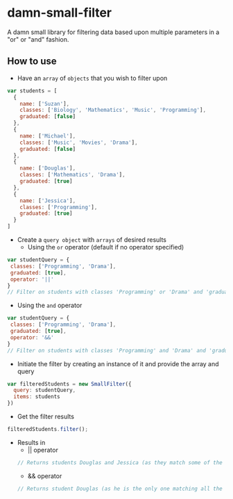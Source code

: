 # damn-small-filter
A damn small library for filtering data based upon multiple parameters in a "or" or "and" fashion.

## How to use

- Have an `array` of `objects` that you wish to filter upon
```javascript
var students = [
  {
    name: ['Suzan'],
    classes: ['Biology', 'Mathematics', 'Music', 'Programming'],
    graduated: [false]
  },
  {
    name: ['Michael'],
    classes: ['Music', 'Movies', 'Drama'],
    graduated: [false]
  },
  {
    name: ['Douglas'],
    classes: ['Mathematics', 'Drama'],
    graduated: [true]
  },
  {
    name: ['Jessica'],
    classes: ['Programming'],
    graduated: [true]
  }
]
```

- Create a `query object` with `arrays` of desired results
  - Using the `or` operator (default if no operator specified)
 ```javascript
 var studentQuery = {
  classes: ['Programming', 'Drama'],
  graduated: [true],
  operator: '||'
}
// Filter on students with classes 'Programming' or 'Drama' and 'graduated: true'
``` 
  - Using the `and` operator
 ```javascript
 var studentQuery = {
  classes: ['Programming', 'Drama'],
  graduated: [true],
  operator: '&&'
}
// Filter on students with classes 'Programming' and 'Drama' and 'graduated: true'
``` 

- Initiate the filter by creating an instance of it and provide the array and query
```javascript
var filteredStudents = new SmallFilter({
  query: studentQuery,
  items: students
})
```

- Get the filter results
```javascript
filteredStudents.filter();
```
- Results in
  - || operator
  ```javascript
  // Returns students Douglas and Jessica (as they match some of the queried classes and have graduated)
  ```
  - && operator
  ```javascript
  // Returns student Douglas (as he is the only one matching all the queried classes and have graduated)
  ```
